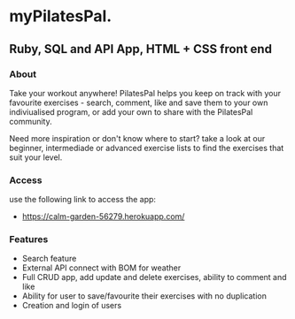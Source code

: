 # myPilatesPal.

## Ruby, SQL and API App, HTML + CSS front end

### About
Take your workout anywhere! PilatesPal helps you keep on track with your favourite exercises - search, comment, like and save them to your own indiviualised program, or add your own to share with the PilatesPal community. 

Need more inspiration or don't know where to start? take a look at our beginner, intermediade or advanced exercise lists to find the exercises that suit your level. 

### Access
use the following link to access the app:
* https://calm-garden-56279.herokuapp.com/

### Features
* Search feature
* External API connect with BOM for weather
* Full CRUD app, add update and delete exercises, ability to comment and like
* Ability for user to save/favourite their exercises with no duplication
* Creation and login of users

